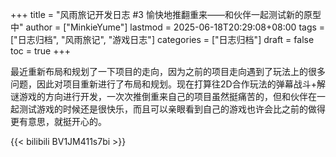 +++
title = "风雨旅记开发日志 #3 愉快地推翻重来——和伙伴一起测试新的原型中"
author = ["MinkieYume"]
lastmod = 2025-06-18T20:29:08+08:00
tags = ["日志归档", "风雨旅记", "游戏日志"]
categories = ["日志归档"]
draft = false
toc = true
+++

最近重新布局和规划了一下项目的走向，因为之前的项目走向遇到了玩法上的很多问题，因此对项目重新进行了布局和规划。现在打算往2D合作玩法的弹幕战斗+解谜游戏的方向进行开发，一次次推倒重来自己的项目虽然挺痛苦的，但和伙伴在一起测试游戏的时候还是很快乐，而且可以亲眼看到自己的游戏也许会比之前的做得更有意思，就挺开心的。

{{< bilibili BV1JM411s7bi >}}
